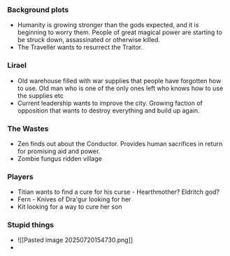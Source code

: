 ### Background plots
- Humanity is growing stronger than the gods expected, and it is beginning to worry them. People of great magical power are starting to be struck down, assassinated or otherwise killed. 
- The Traveller wants to resurrect the Traitor. 

### Lirael 
- Old warehouse filled with war supplies that people have forgotten how to use. Old man who is one of the only ones left who knows how to use the supplies etc
- Current leadership wants to improve the city. Growing faction of opposition that wants to destroy everything and build up again.

### The Wastes
- Zen finds out about the Conductor. Provides human sacrifices in return for promising aid and power. 
- Zombie fungus ridden village

### Players
- Titian wants to find a cure for his curse - Hearthmother? Eldritch god? 
- Fern - Knives of Dra'gur looking for her
- Kit looking for a way to cure her son


### Stupid things
- ![[Pasted image 20250720154730.png]]
- 
